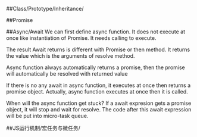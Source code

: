 ##Class/Prototype/Inheritance/

##Promise

##Async/Await
We can first define async function. It does not execute at once like instantiation of Promise.
It needs calling to execute.

The result Await returns is different with Promise or then method. It returns the value which is the arguments
of resolve method.

Async function always automatically returns a promise, then the promise will automatically be resolved with returned value

If there is no any await in async function, it executes at once then returns a promise object. Actually,
async function executes at once then it is called.

When will the async function get stuck? If a await expresion gets a promise object, it will stop and wait for resolve.
The code after this await expression will be put into micro-task queue.  

##JS运行机制/宏任务与微任务/